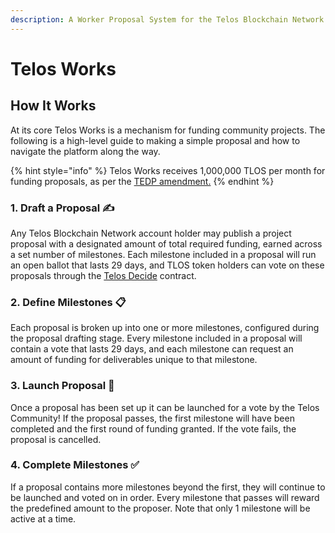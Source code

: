 ```yaml
---
description: A Worker Proposal System for the Telos Blockchain Network
---
```


# Telos Works

## How It Works

At its core Telos Works is a mechanism for funding community projects. The following is a high-level guide to making a simple proposal and how to navigate the platform along the way.

{% hint style="info" %}
Telos Works receives 1,000,000 TLOS per month for funding proposals, as per the [TEDP amendment.](https://medium.com/@goodblock_info/understanding-the-telos-economic-development-plan-bd42d4666374) 
{% endhint %}

### 1. Draft a Proposal ✍

Any Telos Blockchain Network account holder may publish a project proposal with a designated amount of total required funding, earned across a set number of milestones. Each milestone included in a proposal will run an open ballot that lasts 29 days, and TLOS token holders can vote on these proposals through the [Telos Decide](https://github.com/telosnetwork/telos-decide) contract.

### 2. Define Milestones 📋

Each proposal is broken up into one or more milestones, configured during the proposal drafting stage. Every milestone included in a proposal will contain a vote that lasts 29 days, and each milestone can request an amount of funding for deliverables unique to that milestone.

### 3. Launch Proposal 🚀

Once a proposal has been set up it can be launched for a vote by the Telos Community! If the proposal passes, the first milestone will have been completed and the first round of funding granted. If the vote fails, the proposal is cancelled.

### 4. Complete Milestones ✅

If a proposal contains more milestones beyond the first, they will continue to be launched and voted on in order. Every milestone that passes will reward the predefined amount to the proposer. Note that only 1 milestone will be active at a time.

